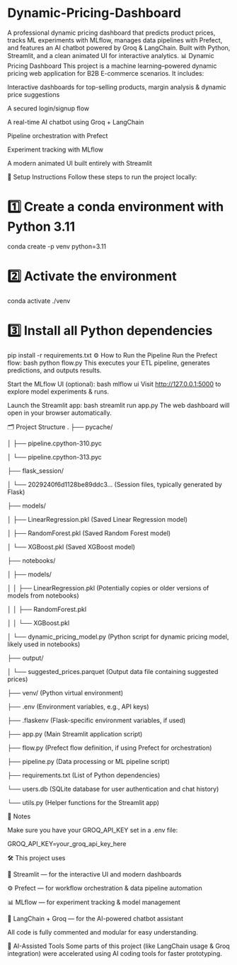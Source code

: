 # Dynamic-Pricing-Dashboard
A professional dynamic pricing dashboard that predicts product prices, tracks ML experiments with MLflow, manages data pipelines with Prefect, and features an AI chatbot powered by Groq &amp; LangChain. Built with Python, Streamlit, and a clean animated UI for interactive analytics.
📊 Dynamic Pricing Dashboard
This project is a machine learning–powered dynamic pricing web application for B2B E-commerce scenarios.
It includes:

Interactive dashboards for top-selling products, margin analysis & dynamic price suggestions

A secured login/signup flow

A real-time AI chatbot using Groq + LangChain

Pipeline orchestration with Prefect

Experiment tracking with MLflow

A modern animated UI built entirely with Streamlit

🚀 Setup Instructions
Follow these steps to run the project locally:

# 1️⃣ Create a conda environment with Python 3.11
conda create -p venv python=3.11

# 2️⃣ Activate the environment
conda activate ./venv

# 3️⃣ Install all Python dependencies
pip install -r requirements.txt
⚙️ How to Run the Pipeline
Run the Prefect flow:
bash
python flow.py
This executes your ETL pipeline, generates predictions, and outputs results.

Start the MLflow UI (optional):
bash
mlflow ui
Visit http://127.0.0.1:5000 to explore model experiments & runs.

Launch the Streamlit app:
bash
streamlit run app.py
The web dashboard will open in your browser automatically.

🗂️ Project Structure
.
├── pycache/

│   ├── pipeline.cpython-310.pyc

│   └── pipeline.cpython-313.pyc

├── flask_session/

│   └── 2029240f6d1128be89ddc3...  (Session files, typically generated by Flask)

├── models/

│   ├── LinearRegression.pkl     (Saved Linear Regression model)

│   ├── RandomForest.pkl       (Saved Random Forest model)

│   └── XGBoost.pkl            (Saved XGBoost model)

├── notebooks/

│   ├── models/

│   │   ├── LinearRegression.pkl (Potentially copies or older versions of models from notebooks)

│   │   ├── RandomForest.pkl

│   │   └── XGBoost.pkl

│   └── dynamic_pricing_model.py (Python script for dynamic pricing model, likely used in notebooks)

├── output/

│   └── suggested_prices.parquet (Output data file containing suggested prices)

├── venv/                      (Python virtual environment)

├── .env                       (Environment variables, e.g., API keys)

├── .flaskenv                  (Flask-specific environment variables, if used)

├── app.py                     (Main Streamlit application script)

├── flow.py                    (Prefect flow definition, if using Prefect for orchestration)

├── pipeline.py                (Data processing or ML pipeline script)

├── requirements.txt           (List of Python dependencies)

└── users.db                   (SQLite database for user authentication and chat history)

└── utils.py                   (Helper functions for the Streamlit app)

📌 Notes

Make sure you have your GROQ_API_KEY set in a .env file:

GROQ_API_KEY=your_groq_api_key_here

🛠️ This project uses

🎨 Streamlit — for the interactive UI and modern dashboards

⚙️ Prefect — for workflow orchestration & data pipeline automation

📊 MLflow — for experiment tracking & model management

🤖 LangChain + Groq — for the AI-powered chatbot assistant

All code is fully commented and modular for easy understanding.

🤖 AI-Assisted Tools
Some parts of this project (like LangChain usage & Groq integration) were accelerated using AI coding tools for faster prototyping.
